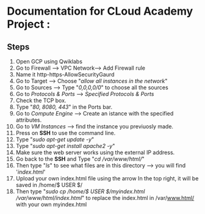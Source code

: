 # Documentation for CLoud Academy Project : #
## Steps ##
1.  Open GCP using Qwiklabs
2.  Go to Firewall --> VPC Network--> Add Firewall  rule
3.  Name it http-https-AllowSecurityGaurd
4.  Go to Target --> Choose "*allow all instances in the network*"
5.  Go to Sources --> Type "*0,0,0,0/0*" to choose all the sources
6.  Go to *Protocols & Ports* --> *Specified Protocols & Ports*
7.  Check the TCP box.
8.  Type "*80, 8080, 443*" in the Ports bar.
9.  Go to *Compute Engine* --> Create an istance with the specified attributes.
10. Go to *VM Instances* --> find the instance you previuosly made.
11. Press on **SSH** to use the command line.
12. Type "*sudo apt-get update -y*"
13. Type "*sudo apt-get install apache2 -y*"
14. Make sure the web server works using the external IP address.
15. Go back to the **SSH** and Type "*cd /var/www/html/*"
16. Then type "*ls*" to see what files are in this directory --> you will find '*index.html*'
17. Upload your own index.html file using the arrow In the top right, it will be saved in /home/$ USER $/ 
18. Then type "*sudo cp /home/$ USER $/myindex.html /var/www/html/index.html*" to replace the index.html in /var/www.html/ with your own myindex.html
